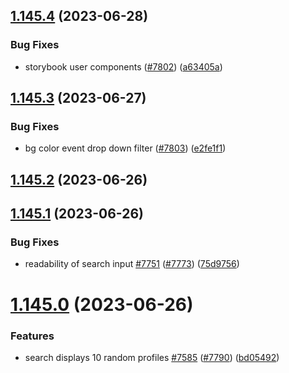 ## [1.145.4](https://github.com/EddieHubCommunity/LinkFree/compare/v1.145.3...v1.145.4) (2023-06-28)


### Bug Fixes

* storybook user components ([#7802](https://github.com/EddieHubCommunity/LinkFree/issues/7802)) ([a63405a](https://github.com/EddieHubCommunity/LinkFree/commit/a63405a8d154d00f6f77bddf55cccb1162c8d6d1))



## [1.145.3](https://github.com/EddieHubCommunity/LinkFree/compare/v1.145.2...v1.145.3) (2023-06-27)


### Bug Fixes

* bg color event drop down filter ([#7803](https://github.com/EddieHubCommunity/LinkFree/issues/7803)) ([e2fe1f1](https://github.com/EddieHubCommunity/LinkFree/commit/e2fe1f149be39ee16a5e2734fa28118352b3448d))



## [1.145.2](https://github.com/EddieHubCommunity/LinkFree/compare/v1.145.1...v1.145.2) (2023-06-26)



## [1.145.1](https://github.com/EddieHubCommunity/LinkFree/compare/v1.145.0...v1.145.1) (2023-06-26)


### Bug Fixes

* readability of search input [#7751](https://github.com/EddieHubCommunity/LinkFree/issues/7751) ([#7773](https://github.com/EddieHubCommunity/LinkFree/issues/7773)) ([75d9756](https://github.com/EddieHubCommunity/LinkFree/commit/75d9756773fc90a6a953c289dc19a482449b611e))



# [1.145.0](https://github.com/EddieHubCommunity/LinkFree/compare/v1.144.15...v1.145.0) (2023-06-26)


### Features

* search displays 10 random profiles [#7585](https://github.com/EddieHubCommunity/LinkFree/issues/7585) ([#7790](https://github.com/EddieHubCommunity/LinkFree/issues/7790)) ([bd05492](https://github.com/EddieHubCommunity/LinkFree/commit/bd05492b35ee7e2b15d7d78486fd2f8f408914af))



